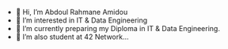 - 👋 Hi, I’m Abdoul Rahmane Amidou
- 👀 I’m interested in IT & Data Engineering
- 🌱 I’m currently preparing my Diploma in IT & Data Engineering.
- 💞️ I’m also student at 42 Network...

